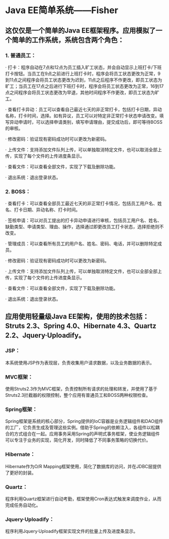 # Java EE简单系统——Fisher

## 这仅仅是一个简单的Java EE框架程序。应用模拟了一个简单的工作系统，系统包含两个角色：

### 1. 普通员工：

· 打卡：程序自动在7点和12点为员工插入旷工状态，并会自动显示上班打卡/下班打卡按钮。当员工在9点之前进行上班打卡时，程序会将员工状态更改为正常，9到11点之间程序会将员工状态更改为迟到，11点之后程序不作更改，即员工状态为旷工；当员工在17点之后进行下班打卡时，程序会将员工状态更改为正常，16到17点之间程序会将员工状态更改为早退，其他时间程序不作更改，即员工状态为旷工。

· 查看打卡异动：员工可以查看自己最近七天的非正常打卡，包括打卡日期，异动名称，打卡时间，选择。如有异议，员工可以对特定非正常打卡状态申请改变。填写异动申请时，可以选择申请类别，填写申请理由，提交成功后，即可等待BOSS的审核。

· 修改密码：验证现有密码成功时可以更改为新密码。

· 上传文件：支持添加文件队列上传，可以单独取消特定文件，也可以取消全部上传，实现了每个文件的上传进度条显示。

· 查看文件：可以查看全部文件，实现了下载及删除功能。

· 退出系统：退出登录状态。

### 2. BOSS：

· 查看打卡：可以查看全部员工最近七天的非正常打卡情况，包括员工用户名、姓名、打卡日期、异动名称、打卡时间。

· 签核申请：可以对员工提出的打卡异动申请进行审核，包括员工用户名、姓名、缺勤类型、申请类型、理由、操作，选择通过即更改员工打卡状态，选择拒绝则不改变。

· 管理成员：可以查看所有员工的用户名、姓名、密码、电话，并可以删除特定成员。

· 修改密码：验证现有密码成功时可以更改为新密码。

· 上传文件：支持添加文件队列上传，可以单独取消特定文件，也可以全部全部上传，实现了每个文件的上传进度条显示。

· 查看文件：可以查看全部文件，实现了下载及删除功能。

· 退出系统：退出登录状态。

## 应用使用轻量级Java EE架构，使用的技术包括：Struts 2.3、Spring 4.0、Hibernate 4.3、Quartz 2.2、Jquery·Uploadify。

### JSP：

本系统使用JSP作为表现层，负责收集用户请求数据，以及业务数据的表示。

### MVC框架：

使用Struts2.3作为MVC框架，负责控制所有请求的处理和转发，并使用了基于Struts2.3拦截器的权限控制，整个应用有普通员工和BOSS两种权限检查。

### Spring框架：

Spring框架是系统的核心部分，Spring提供的IoC容器是业务逻辑组件和DAO组件的工厂，它负责生成及管理这些实例。借助于Spring的依赖注入，各组件以松耦合的方式组合在一起。应用事务采用Spring的声明式事务框架，使业务逻辑组件可以专注于业务的实现，简化开发，同时降低了不同事务策略的切换代价。

### Hibernate：

Hibernate作为O/R Mapping框架使用，简化了数据库的访问，并在JDBC层提供了更好的封装。

### Quartz：

程序利用Quartz框架进行自动考勤，框架使用Cron表达式触发来调度作业，从而完成任务自动化。

### Jquery·Uploadify：

程序利用Jquery·Uploadify框架实现文件的批量上传及进度条显示。

